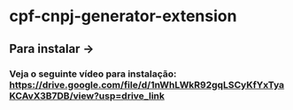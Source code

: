 # cpf-cnpj-generator-extension
## Para instalar -> 
### Veja o seguinte vídeo para instalação: https://drive.google.com/file/d/1nWhLWkR92gqLSCyKfYxTyaKCAvX3B7DB/view?usp=drive_link
